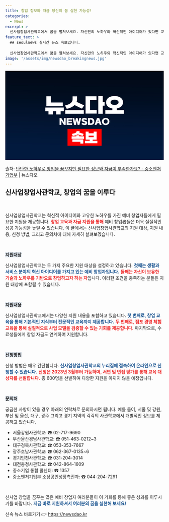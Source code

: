 ```yaml
---
title: 창업 정보와 자금 당신의 꿈 실현 가능성!
categories:
  - News
excerpt: >
  신사업창업사관학교에서 꿈을 펼쳐보세요. 자신만의 노하우와 혁신적인 아이디어가 있다면 교육과 자금을 지원합니다…
feature_text: >
  ## seoulnews 실시간 뉴스 속보입니다.

  신사업창업사관학교에서 꿈을 펼쳐보세요. 자신만의 노하우와 혁신적인 아이디어가 있다면 교육과 자금을 지원합니다…
image: '/assets/img/newsdao_breakingnews.jpg'
---
```


![뉴스다오 속보](/assets/img/newsdao_breakingnews.jpg)

<p>출처: <a href="https://newsdao.kr/2377" rel="dofollow">탄탄한 노하우로 창업을 꿈꾸지만 필요한 정보와 자금이 부족한가요? - 중소벤처기업부</a> | 뉴스다오</p>

<h2 data-ke-size="size26">신사업창업사관학교, 창업의 꿈을 이루다</h2>

<p data-ke-size="size16">&nbsp;</p>

신사업창업사관학교는 혁신적 아이디어와 고유한 노하우를 가진 예비 창업자들에게 필요한 지원을 제공합니다. <b><span style="color: #ee2323;">창업 교육과 자금 지원을 통해</span></b> 예비 창업者들은 더욱 실질적인 성공 가능성을 높일 수 있습니다. 이 글에서는 신사업창업사관학교의 지원 대상, 지원 내용, 신청 방법, 그리고 문의처에 대해 자세히 살펴보겠습니다.

<p data-ke-size="size16">&nbsp;</p>

<b><span style="background-color: #21538527;">지원대상</span></b>

신사업창업사관학교는 두 가지 주요한 지원 대상을 설정하고 있습니다. <b><span style="color: #1a5490;">첫째는 생활과 서비스 분야의 혁신 아이디어를 가지고 있는 예비 창업자입니다.</span></b> <b><span style="color: #ee2323;">둘째는 자신이 보유한 기술과 노하우를 기반으로 창업하고자 하는 자</span></b>입니다. 이러한 조건을 충족하는 분들은 지원 대상에 포함될 수 있습니다. 

<p data-ke-size="size16">&nbsp;</p>

<b><span style="background-color: #21538527;">지원내용</span></b>

신사업창업사관학교에서는 다양한 지원 내용을 포함하고 있습니다. <b><span style="color: #1a5490;">첫 번째로, 창업 교육을 통해 기본적인 지식부터 전문적인 교육까지 제공합니다.</span></b> <b><span style="color: #ee2323;">두 번째로, 점포 경영 체험 교육을 통해 실질적으로 사업 모델을 검증할 수 있는 기회를 제공합니다.</span></b> 마지막으로, 수료생들에게 창업 자금도 연계하여 지원합니다.

<p data-ke-size="size16">&nbsp;</p>

<b><span style="background-color: #21538527;">신청방법</span></b>

신청 방법은 매우 간단합니다. <b><span style="color: #1a5490;">신사업창업사관학교의 누리집에 접속하여 온라인으로 신청할 수 있습니다.</span></b> <b><span style="color: #ee2323;">신청은 2023년 3월부터 가능하며, 서면 및 면접 평가를 통해 교육 대상자를 선발합니다.</span></b> 총 600명을 선발하여 다양한 지원을 아끼지 않을 예정입니다.

<p data-ke-size="size16">&nbsp;</p>

<b><span style="background-color: #21538527;">문의처</span></b>

궁금한 사항이 있을 경우 아래의 연락처로 문의하시면 됩니다. 예를 들어, 서울 및 강원, 부산 및 울산, 대구, 광주 그리고 경기 지역의 각각의 사관학교에서 개별적인 정보를 제공하고 있습니다. 

<ul>
<li>서울강원사관학교: ☎ 02-717-9690</li>
<li>부산울산경남사관학교: ☎ 051-463-0212~3</li>
<li>대구경북사관학교: ☎ 053-353-7667</li>
<li>광주호남사관학교: ☎ 062-367-0135~6</li>
<li>경기인천사관학교: ☎ 031-204-3014</li>
<li>대전충청사관학교: ☎ 042-864-1609</li>
<li>중소기업 통합 콜센터: ☎ 1357</li>
<li>중소벤처기업부 소상공인성장촉진과: ☎ 044-204-7291</li>
</ul>

<p data-ke-size="size16">&nbsp;</p>

신사업 창업을 꿈꾸는 많은 예비 창업자 여러분들이 이 기회를 통해 좋은 성과를 이루시기를 바랍니다. <b><span style="color: #1a5490;">지금 바로 지원하셔서 여러분의 꿈을 실현해 보세요!</span></b>  

신속 뉴스 바로가기 👉 <a href="https://newsdao.kr" rel="dofollow">https://newsdao.kr</a>


